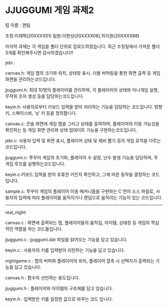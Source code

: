# JJUGGUMI 게임 과제2
팀 이름 : 퀀텀


조장:이재혁(20XXXX01)
팀원:이현상(20XXXX08),허지원(20XXXX88)

마지막 과제는 각 게임을 폴더 단위로 업로드하였습니다. 최근 수정일에서 가까운 폴더 3개를 확인해주시면 감사하겠습니다!!

jebi : 

canvas.h: 게임 맵의 크기와 위치, 상태창 표시, 더블 버퍼링을 통한 화면 출력 등 게임 화면을 관리하는코드입니다.

jjuggumi.h: 최대 10명의 플레이어를 관리하며, 각 플레이어의 상태와 미니게임 실행, 무작위 숫자 생성 등을 담당하는코드입니다.

keyin.h: 사용자로부터 키보드 입력을 받아 처리하는 기능을 담당하는 코드입니다. 방향키, 스페이스바, 'q' 키 등을 정의합니다.

canvas.c: 콘솔 화면에 게임 맵을 그리고 상태를 출력하며, 플레이어의 이동 가능성을 확인하는 등 게임 화면 관리와 상태 업데이트 기능을 구현하는코드입니다.

jebi.c:  사용자 입력 및 화면 표시, 플레이어 상태 및 제비 뽑기 등의 게임 로직을 다루는 코드입니다.

jjuggumi.c: 쭈꾸미 게임의 초기화, 플레이어 수 설정, 난수 발생 기능을 담당하며, 주 게임 루프를 실행하는코드입니다.

keyin.c:키보드 입력을 받아 유효한 키인지 확인하고, 그에 따른 동작을 결정하는 코드입니다.

sample.c: 쭈꾸미 게임의 플레이어 이동 메커니즘을 구현하는 C 언어 소스 파일로, 사용자의 입력에 따라 플레이어를 움직이거나 랜덤으로 움직이는 기능이 있는 코드입니다.


-----------------------------------------------------------------------------------------------------------------------------------------------------------

real_night:

canvas.c : 화면에 출력되는 맵, 플레이어들의 움직임, 아이템, 상태창 등 게임의 핵심적인 역할을 하는 코드들입니다. 

jjuggumi.c : jjuggumi.dat 파일을 읽어오는 기능을 담고 있습니다.

keyin.c : 사용자의 키를 입력받아 리턴하는 기능을 담고 있습니다.

nightgame.c : 맵의 버퍼와 플레이어의 위치, 플레이어 접촉 시 선택지가 출력되는 기능을 담고 있습니다.

canvas.h : 함수의 선언하는 용도입니다.

jjuggumi.h : 플레이어와 아이템의 구조체를 담고 있습니다.

keyin.h : 입력받은 키를 일정한 값으로 바꾸는 코드 입니다.

